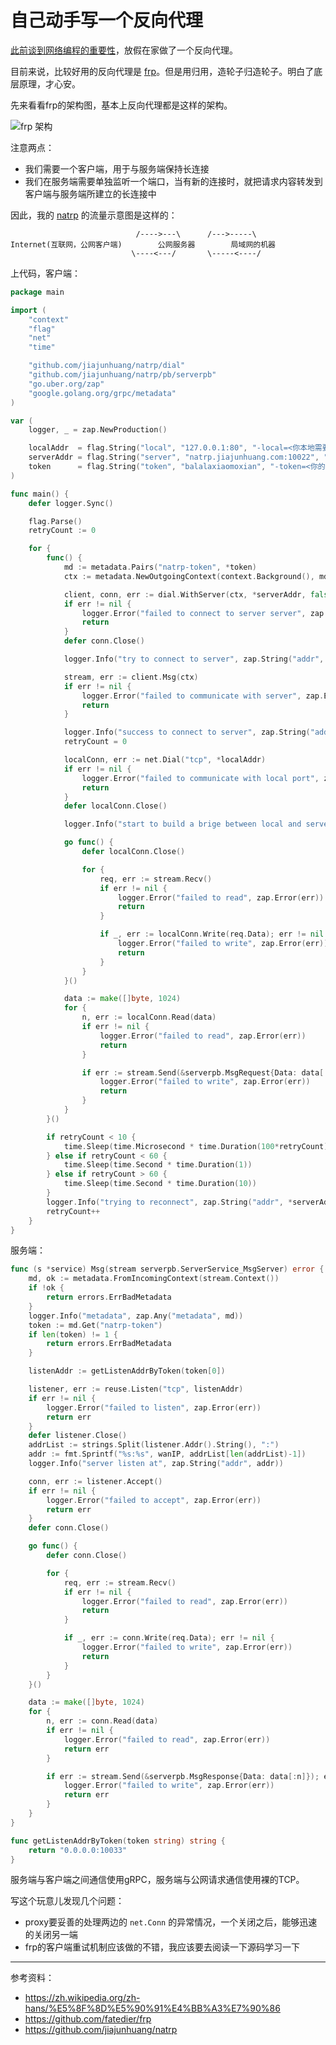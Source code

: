# 自己动手写一个反向代理

[此前谈到网络编程的重要性](https://jiajunhuang.com/articles/2019_06_06-ip_ban.md.html)，放假在家做了一个反向代理。

目前来说，比较好用的反向代理是 [frp](https://github.com/fatedier/frp)。但是用归用，造轮子归造轮子。明白了底层原理，才心安。

先来看看frp的架构图，基本上反向代理都是这样的架构。

![frp 架构](./img/frp_architecture.png)

注意两点：

- 我们需要一个客户端，用于与服务端保持长连接
- 我们在服务端需要单独监听一个端口，当有新的连接时，就把请求内容转发到客户端与服务端所建立的长连接中

因此，我的 [natrp](https://github.com/jiajunhuang/natrp) 的流量示意图是这样的：

```
                            /---->---\      /--->-----\
Internet(互联网，公网客户端)        公网服务器        局域网的机器
                           \----<---/       \-----<----/
```

上代码，客户端：

```go
package main

import (
	"context"
	"flag"
	"net"
	"time"

	"github.com/jiajunhuang/natrp/dial"
	"github.com/jiajunhuang/natrp/pb/serverpb"
	"go.uber.org/zap"
	"google.golang.org/grpc/metadata"
)

var (
	logger, _ = zap.NewProduction()

	localAddr  = flag.String("local", "127.0.0.1:80", "-local=<你本地需要转发的地址>")
	serverAddr = flag.String("server", "natrp.jiajunhuang.com:10022", "-server=<你的服务器地址>")
	token      = flag.String("token", "balalaxiaomoxian", "-token=<你的token>")
)

func main() {
	defer logger.Sync()

	flag.Parse()
	retryCount := 0

	for {
		func() {
			md := metadata.Pairs("natrp-token", *token)
			ctx := metadata.NewOutgoingContext(context.Background(), md)

			client, conn, err := dial.WithServer(ctx, *serverAddr, false)
			if err != nil {
				logger.Error("failed to connect to server server", zap.Error(err))
				return
			}
			defer conn.Close()

			logger.Info("try to connect to server", zap.String("addr", *serverAddr))

			stream, err := client.Msg(ctx)
			if err != nil {
				logger.Error("failed to communicate with server", zap.Error(err))
				return
			}

			logger.Info("success to connect to server", zap.String("addr", *serverAddr))
			retryCount = 0

			localConn, err := net.Dial("tcp", *localAddr)
			if err != nil {
				logger.Error("failed to communicate with local port", zap.Error(err))
				return
			}
			defer localConn.Close()

			logger.Info("start to build a brige between local and server", zap.String("server", *serverAddr), zap.String("local", *localAddr))

			go func() {
				defer localConn.Close()

				for {
					req, err := stream.Recv()
					if err != nil {
						logger.Error("failed to read", zap.Error(err))
						return
					}

					if _, err := localConn.Write(req.Data); err != nil {
						logger.Error("failed to write", zap.Error(err))
						return
					}
				}
			}()

			data := make([]byte, 1024)
			for {
				n, err := localConn.Read(data)
				if err != nil {
					logger.Error("failed to read", zap.Error(err))
					return
				}

				if err := stream.Send(&serverpb.MsgRequest{Data: data[:n]}); err != nil {
					logger.Error("failed to write", zap.Error(err))
					return
				}
			}
		}()

		if retryCount < 10 {
			time.Sleep(time.Microsecond * time.Duration(100*retryCount))
		} else if retryCount < 60 {
			time.Sleep(time.Second * time.Duration(1))
		} else if retryCount > 60 {
			time.Sleep(time.Second * time.Duration(10))
		}
		logger.Info("trying to reconnect", zap.String("addr", *serverAddr))
		retryCount++
	}
}
```

服务端：

```go
func (s *service) Msg(stream serverpb.ServerService_MsgServer) error {
	md, ok := metadata.FromIncomingContext(stream.Context())
	if !ok {
		return errors.ErrBadMetadata
	}
	logger.Info("metadata", zap.Any("metadata", md))
	token := md.Get("natrp-token")
	if len(token) != 1 {
		return errors.ErrBadMetadata
	}

	listenAddr := getListenAddrByToken(token[0])

	listener, err := reuse.Listen("tcp", listenAddr)
	if err != nil {
		logger.Error("failed to listen", zap.Error(err))
		return err
	}
	defer listener.Close()
	addrList := strings.Split(listener.Addr().String(), ":")
	addr := fmt.Sprintf("%s:%s", wanIP, addrList[len(addrList)-1])
	logger.Info("server listen at", zap.String("addr", addr))

	conn, err := listener.Accept()
	if err != nil {
		logger.Error("failed to accept", zap.Error(err))
		return err
	}
	defer conn.Close()

	go func() {
		defer conn.Close()

		for {
			req, err := stream.Recv()
			if err != nil {
				logger.Error("failed to read", zap.Error(err))
				return
			}

			if _, err := conn.Write(req.Data); err != nil {
				logger.Error("failed to write", zap.Error(err))
				return
			}
		}
	}()

	data := make([]byte, 1024)
	for {
		n, err := conn.Read(data)
		if err != nil {
			logger.Error("failed to read", zap.Error(err))
			return err
		}

		if err := stream.Send(&serverpb.MsgResponse{Data: data[:n]}); err != nil {
			logger.Error("failed to write", zap.Error(err))
			return err
		}
	}
}

func getListenAddrByToken(token string) string {
	return "0.0.0.0:10033"
}
```

服务端与客户端之间通信使用gRPC，服务端与公网请求通信使用裸的TCP。

写这个玩意儿发现几个问题：

- proxy要妥善的处理两边的 `net.Conn` 的异常情况，一个关闭之后，能够迅速的关闭另一端
- frp的客户端重试机制应该做的不错，我应该要去阅读一下源码学习一下

---

参考资料：

- https://zh.wikipedia.org/zh-hans/%E5%8F%8D%E5%90%91%E4%BB%A3%E7%90%86
- https://github.com/fatedier/frp
- https://github.com/jiajunhuang/natrp
